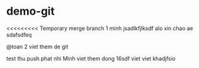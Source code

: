 # demo-git

<<<<<<<<< Temporary merge branch 1
minh 
jsadlkfjlksdf
alo xin chao ae 
sdafsdfeq

@toan 2
viet them de git

test thu push phat nhi
Minh viet them dong 16sdf
viet viet khadjfsio